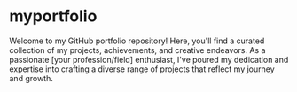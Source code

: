 # myportfolio
Welcome to my GitHub portfolio repository! Here, you'll find a curated collection of my projects, achievements, and creative endeavors. As a passionate [your profession/field] enthusiast, I've poured my dedication and expertise into crafting a diverse range of projects that reflect my journey and growth.
